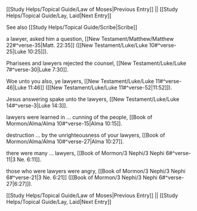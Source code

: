 [[Study Helps/Topical Guide/Law of Moses|Previous Entry]]  ||  [[Study Helps/Topical Guide/Lay, Laid|Next Entry]]

 See also [[Study Helps/Topical Guide/Scribe|Scribe]]

 a lawyer, asked him a question, [[New Testament/Matthew/Matthew 22#^verse-35|Matt. 22:35]] ([[New Testament/Luke/Luke 10#^verse-25|Luke 10:25]]).

 Pharisees and lawyers rejected the counsel, [[New Testament/Luke/Luke 7#^verse-30|Luke 7:30]].

 Woe unto you also, ye lawyers, [[New Testament/Luke/Luke 11#^verse-46|Luke 11:46]] ([[New Testament/Luke/Luke 11#^verse-52|11:52]]).

 Jesus answering spake unto the lawyers, [[New Testament/Luke/Luke 14#^verse-3|Luke 14:3]].

 lawyers were learned in ... cunning of the people, [[Book of Mormon/Alma/Alma 10#^verse-15|Alma 10:15]].

 destruction ... by the unrighteousness of your lawyers, [[Book of Mormon/Alma/Alma 10#^verse-27|Alma 10:27]].

 there were many ... lawyers, [[Book of Mormon/3 Nephi/3 Nephi 6#^verse-11|3 Ne. 6:11]].

 those who were lawyers were angry, [[Book of Mormon/3 Nephi/3 Nephi 6#^verse-21|3 Ne. 6:21]] ([[Book of Mormon/3 Nephi/3 Nephi 6#^verse-27|6:27]]).

[[Study Helps/Topical Guide/Law of Moses|Previous Entry]]  ||  [[Study Helps/Topical Guide/Lay, Laid|Next Entry]]